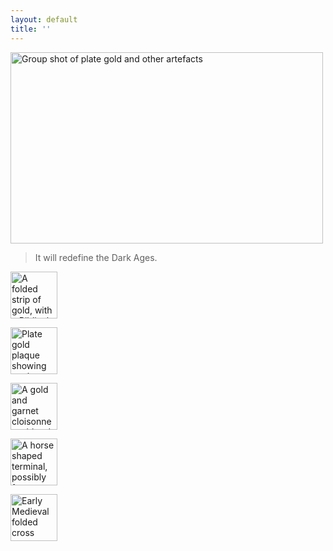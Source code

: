 ```yaml
---
layout: default
title: ''
---
```

<div id="fish">
<a href="{{site.baseurl}}/images/3931735918_f0d4e8702f_o.jpg" title="Group shot of some of the star objects by portableantiquities, on Flickr" rel="lightbox"><img src="https://live.staticflickr.com/2506/3931735918_c42c8c7d9f_c.jpg" width="500" height="306" alt="Group shot of plate gold and other artefacts"></a>
<blockquote>It will redefine the Dark Ages.</blockquote>
</div>

<div class="flickrset">

<a href="{{site.baseurl}}/images/3920441286_f5ff60cfae.jpg" title="View a larger photo of the Biblical inscription" rel="lightbox"><img src="{{site.baseurl}}/images/3920441286_f5ff60cfae_s.jpg" width="75" height="75" alt="A folded strip of gold, with a Biblical inscription"></a>

<a href="{{site.baseurl}}/images/3919657445_78ace4358b.jpg" title="View a larger photo of the gold plaque" rel="lightbox"><img src="{{site.baseurl}}/images/3919657445_78ace4358b_s.jpg" width="75" height="75" alt="Plate gold plaque showing eagles joined by a fish"></a>

<a href="{{site.baseurl}}/images/3920445032_473c04de23.jpg" title="Scabbard boss 675 by portableantiquities, on Flickr" rel="lightbox"><img src="{{site.baseurl}}/images//3920445032_473c04de23_s.jpg" width="75" height="75" alt="A gold and garnet cloisonne scabbard boss"></a>

<a href="{{site.baseurl}}/images/3919647801_c24bf18c7b_b.jpg" title="View a larger photo of the horse shaped terminal" rel="lightbox"><img src="{{site.baseurl}}/images/3919647801_c24bf18c7b_s.jpg" width="75" height="75" alt="A horse shaped terminal, possibly from a helmet"></a>

<a href="{{site.baseurl}}/images/3920443764_6866c770d7_b.jpg" title="View a larger photo of an Early Medieval folded cross by portableantiquities, on Flickr" rel="lightbox"><img src="{{site.baseurl}}/images/3920443764_6866c770d7_s.jpg" width="75" height="75" alt="Early Medieval folded cross"></a>

</div>
